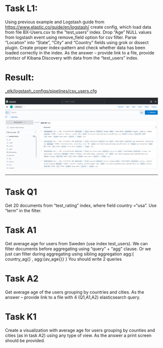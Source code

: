 # Task L1:
Using previous example and Logstash guide from https://www.elastic.co/guide/en/logstash/ create config, which load data from file BX-Users.csv to the "test_users“ index. Drop “Age” NULL values from logstash event using remove_field option for csv filter. Parse “Location” into “State”, “City” and “Country” fields using grok or dissect plugin. 
Create proper index-pattern and check whether data has been loaded correctly in the index.
As the answer – provide link to a file, provide printscr of Kibana Discovery with data from the “test_users” index.

# Result:

[_elk/logstash_configs/pipelines/csv_users.cfg](_elk/logstash_configs/pipelines/csv_users.cfg)

![L1](./screenshots/Task_L1.png)

___

# Task Q1
Get 20 documents from “test_rating” index, where field country =“usa”. Use “term” in the filter.

# Task A1
Get average age for users from Sweden (use index test_users). We can filter documents before aggregating using “query” + “agg” clause. Or we just can filter during aggregating using sibling aggregation 
agg:{ 
   country_ag{}
, agg:{av_age{}}
}
You should write 2 queries

# Task A2
Get average age of the users grouping by countries and cities.
As the answer – provide link to a file with  4 (Q1,A1,A2) elasticsearch query.

# Task K1
Create a visualization with average age for users grouping by counties and cities (as in task A2) using any type of view.
As the answer a print screen should be provided.
